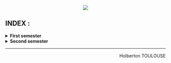 <p align="center">
        <img src="https://capsule-render.vercel.app/api?type=waving&color=auto&height=250&section=header&text=HOLBERTON&fontSize=90&animation=fadeIn&fontAlignY=38&desc=Low%20Level%20programming&descAlignY=61&descAlign=62">
</p>

## INDEX :  

<details>
    <summary>
        <b>First semester </b>
    </summary>
    <br/>

| N°             | Directory            | Name                         | Description           |
| ---------------- | --------------|---------------|------------------------------------------ |
| 09/33 | [holbertonschool-low_level_programming](https://github.com/TessierV/holbertonschool-low_level_programming) | [C-Hello, World](https://github.com/TessierV/holbertonschool-low_level_programming/tree/main/hello_world) | first step with C |
| 10/33 | [holbertonschool-low_level_programming](https://github.com/TessierV/holbertonschool-low_level_programming) | [C - Variables, if, else, while](https://github.com/TessierV/holbertonschool-low_level_programming/tree/main/variables_if_else_while) | variable/if/else/while/...|
| 11/33 | [holbertonschool-low_level_programming](https://github.com/TessierV/holbertonschool-low_level_programming) | [C - Functions, nested loops](https://github.com/TessierV/holbertonschool-low_level_programming/tree/main/functions_nested_loops) | variable/loop/... |
| 12/33 | [holbertonschool-low_level_programming](https://github.com/TessierV/holbertonschool-low_level_programming) | [C - Makefiles](https://github.com/TessierV/holbertonschool-low_level_programming/tree/main/makefiles) | learn how to work with Makefiles |
| 13/33 | [holbertonschool-low_level_programming](https://github.com/TessierV/holbertonschool-low_level_programming) | [C - More functions, more nested loops](https://github.com/TessierV/holbertonschool-low_level_programming/tree/main/more_functions_nested_loops) | learn how to use nested loops |
| 14/33 | [holbertonschool-low_level_programming](https://github.com/TessierV/holbertonschool-low_level_programming) | [C - Pointers, arrays and strings](https://github.com/TessierV/holbertonschool-low_level_programming/tree/main/pointers_arrays_strings) | learn how to use array, pointers |
| 15/33 | [holbertonschool-low_level_programming](https://github.com/TessierV/holbertonschool-low_level_programming) | [C - More pointers, arrays and strings](https://github.com/TessierV/holbertonschool-low_level_programming/tree/main/pointers_arrays_strings) | more array, pointers |
| 16/33 | [holbertonschool-low_level_programming](https://github.com/TessierV/holbertonschool-low_level_programming) | [C - Even more pointers, arrays and strings](https://github.com/TessierV/holbertonschool-low_level_programming/tree/main/pointers_arrays_strings) | Even more array, pointers |
| 17/33 | [holbertonschool-low_level_programming](https://github.com/TessierV/holbertonschool-low_level_programming) | [C - Recursion](https://github.com/TessierV/holbertonschool-low_level_programming/tree/main/recursion) | Learn the Recursion concept |
| 18/33 | [holbertonschool-low_level_programming](https://github.com/TessierV/holbertonschool-low_level_programming) | [C - Static libraries](https://github.com/TessierV/holbertonschool-low_level_programming/tree/main/static_libraries) | Learn the Static libraries concept |
| 19/33 | [holbertonschool-low_level_programming](https://github.com/TessierV/holbertonschool-low_level_programming) | [C - argc, argv](https://github.com/TessierV/holbertonschool-low_level_programming/tree/main/argc_argv) | Learn the Static argc_argv concept |
| 20/33 | [holbertonschool-low_level_programming](https://github.com/TessierV/holbertonschool-low_level_programming) | [C - malloc, free](https://github.com/TessierV/holbertonschool-low_level_programming/tree/main/malloc_free) | Learn the malloc free concept |
| 21/33 | [holbertonschool-low_level_programming](https://github.com/TessierV/holbertonschool-low_level_programming) | [C - More malloc, free](https://github.com/TessierV/holbertonschool-low_level_programming/tree/main/more_malloc_free) | Learn more malloc free concept |
| 22/33 | [holbertonschool-low_level_programming](https://github.com/TessierV/holbertonschool-low_level_programming) | [C - Preprocessor](https://github.com/TessierV/holbertonschool-low_level_programming/tree/main/preprocessor) | Learn about preprocessor concept |
| 23/33 | [holbertonschool-low_level_programming](https://github.com/TessierV/holbertonschool-low_level_programming) | [C - Structures, typedef](https://github.com/TessierV/holbertonschool-low_level_programming/tree/main/structures_typedef) | Learn about structures typedef concept |
| 24/33 | [holbertonschool-low_level_programming](https://github.com/TessierV/holbertonschool-low_level_programming) | [C - Function pointers](https://github.com/TessierV/holbertonschool-low_level_programming/tree/main/function_pointers) | Learn about function pointers concept |
| 25/33 | [holbertonschool-low_level_programming](https://github.com/TessierV/holbertonschool-low_level_programming) | [C - Variadic functions](https://github.com/TessierV/holbertonschool-low_level_programming/tree/main/variadic_functions) | Learn about variadic function concept |
| 27/33 | [holbertonschool-low_level_programming](https://github.com/TessierV/holbertonschool-low_level_programming) | [C - Singly linked lists](https://github.com/TessierV/holbertonschool-low_level_programming/tree/main/singly_linked_lists) | Learn about singly linked lists concept |
| 28/33 | [holbertonschool-low_level_programming](https://github.com/TessierV/holbertonschool-low_level_programming) | [C - More singly linked lists](https://github.com/TessierV/holbertonschool-low_level_programming/tree/main/more_singly_linked_lists) | Learn about more singly linked lists concept |
| 29/33 | [holbertonschool-low_level_programming](https://github.com/TessierV/holbertonschool-low_level_programming) | [C - Bit manipulation](https://github.com/TessierV/holbertonschool-low_level_programming/tree/main/bit_manipulation) | Learn about bit manipulation concept |
| 30/33 | [holbertonschool-low_level_programming](https://github.com/TessierV/holbertonschool-low_level_programming) | [C - File I/O](https://github.com/TessierV/holbertonschool-low_level_programming/tree/main/file_io) | Learn about file io concept |
| 31/33 | [holbertonschool-low_level_programming](https://github.com/TessierV/holbertonschool-low_level_programming) | [C - Doubly linked lists](https://github.com/TessierV/holbertonschool-low_level_programming/tree/main/doubly_linked_lists) | Learn about doubly linked lists concept |
| 32/33 | [holbertonschool-low_level_programming](https://github.com/TessierV/holbertonschool-low_level_programming) | [C - Hash tables](https://github.com/TessierV/holbertonschool-low_level_programming/tree/main/hash_tables) | Learn about doubly hash tables concept |
</details>

<details>
    <summary>
        <b>Second semester </b>
    </summary><br/>
    
| N°             | Directory            | Name                         | Description           |
| ---------------- | --------------|---------------|------------------------------------------ |
| 03/25 | [holbertonschool-low_level_programming](https://github.com/TessierV/holbertonschool-low_level_programming/) | [C - Search Algorithms](https://github.com/TessierV/holbertonschool-low_level_programming/tree/main/search_algorithms) | Learn about search algorithms |        
</details>

<hr>
<p align="right">
    Holberton TOULOUSE
</p>
